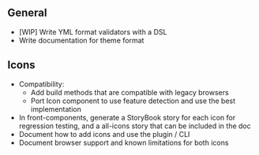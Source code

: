 
## General
* [WIP] Write YML format validators with a DSL
* Write documentation for theme format

## Icons
* Compatibility:
  * Add build methods that are compatible with legacy browsers
  * Port Icon component to use feature detection and use the best implementation
* In front-components, generate a StoryBook story for each icon for regression testing, and a all-icons story that can be included in the doc
* Document how to add icons and use the plugin / CLI
* Document browser support and known limitations for both icons
